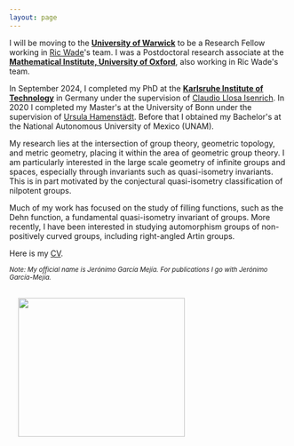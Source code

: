 ```yaml
---
layout: page  
---
```


I will be moving to the [<b>University of Warwick</b>](https://warwick.ac.uk/fac/sci/maths/) to be a Research Fellow working in [Ric Wade](https://warwick.ac.uk/fac/sci/maths/people/staff/Wade)'s team. I was a Postdoctoral research associate at the [<b>Mathematical Institute, University of Oxford</b>](https://www.maths.ox.ac.uk), also working in Ric Wade's team. 

In September 2024, I completed my PhD at the [<b>Karlsruhe Institute of Technology</b>](https://www.math.kit.edu/iag/) in Germany under the supervision of [Claudio Llosa Isenrich](https://www.math.kit.edu/user/llosa/index.html). In 2020 I completed my Master's at the University of Bonn under the supervision of [Ursula Hamenstädt](https://www.math.uni-bonn.de/people/ursula/). Before that I obtained my Bachelor's at the National Autonomous University of Mexico (UNAM).

My research lies at the intersection of group theory, geometric topology, and metric geometry, placing it within the area of geometric group theory. I am particularly interested in the large scale geometry of infinite groups and spaces, especially through invariants such as quasi-isometry invariants. This is in part motivated by the conjectural quasi-isometry classification of nilpotent groups.

Much of my work has focused on the study of filling functions, such as the Dehn function, a fundamental quasi-isometry invariant of groups. More recently, I have been interested in studying automorphism groups of non-positively curved groups, including right-angled Artin groups.

Here is my <a href="CV/CV_GarciaMejia.pdf">CV</a>.

<small><i>Note: My official name is Jerónimo García Mejía. For publications I go with Jerónimo García-Mejía. </i></small>

<img align="left" width="300" height="250" style="margin:16px;" src="IMG_4313.jpeg">

